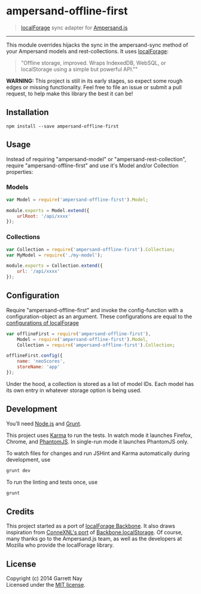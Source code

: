 # ampersand-offline-first

> [localForage](http://mozilla.github.io/localForage) sync adapter for [Ampersand.js](http://ampersandjs.com)

---

This module overrides hijacks the sync in the ampersand-sync method of your Ampersand models and rest-collections.
It uses [localForage](http://mozilla.github.io/localForage):
> "Offline storage, improved. Wraps IndexedDB, WebSQL, or localStorage using a simple but powerful API.""

**WARNING:** This project is still in its early stages, so expect some rough edges or missing functionality. Feel free to file an issue or submit a pull request, to help make this library the best it can be!

## Installation

```
npm install --save ampersand-offline-first
```

## Usage

Instead of requiring "ampersand-model" or "ampersand-rest-collection", require "ampersand-offline-first" and use it's Model and/or Collection properties:

### Models

```js
var Model = require('ampersand-offline-first').Model;

module.exports = Model.extend({
	urlRoot: '/api/xxxx'
});
```

### Collections

```js
var Collection = require('ampersand-offline-first').Collection;
var MyModel = require('./my-model');

module.exports = Collection.extend({
	url: '/api/xxxx'
});
```

## Configuration

Require "ampersand-offline-first" and invoke the config-function with a configuration-object as an argument.
These configurations are equal to the [configurations of localForage](https://github.com/mozilla/localForage#configuration)

```js
var offlineFirst = require('ampersand-offline-first'),
	Model = require('ampersand-offline-first').Model,
	Collection = require('ampersand-offline-first').Collection;

offlineFirst.config({
	name: 'neoScores',
	storeName: 'app'
});
```

Under the hood, a collection is stored as a list of model IDs. Each model has its own entry in whatever storage option is being used.

## Development

You’ll need [Node.js](http://nodejs.org) and [Grunt](http://gruntjs.com/getting-started#installing-the-cli).

This project uses [Karma](http://karma-runner.github.io) to run the tests. In watch mode it launches Firefox, Chrome, and [PhantomJS](http://phantomjs.org/). In single-run mode it launches PhantomJS only.

To watch files for changes and run JSHint and Karma automatically during development, use

```bash
grunt dev
```

To run the linting and tests once, use

```bash
grunt
```

## Credits

This project started as a port of [localForage Backbone](https://github.com/mozilla/localForage-backbone). It also draws inspiration from [ConneXNL's port](https://github.com/ConneXNL/ampersand-sync-localstorage) of [Backbone.localStorage](https://github.com/jeromegn/Backbone.localStorage). Of course, many thanks go to the Ampersand.js team, as well as the developers at Mozilla who provide the localForage library.

## License

Copyright (c) 2014 Garrett Nay  
Licensed under the [MIT license](LICENSE.txt).
